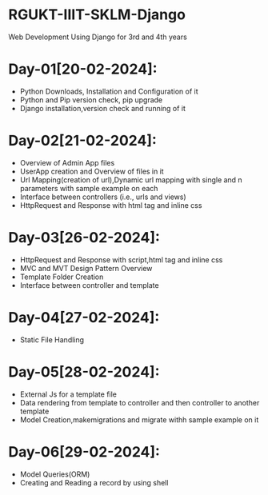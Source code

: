 # RGUKT-IIIT-SKLM-Django
Web Development Using Django for 3rd and 4th years

Day-01[20-02-2024]:
===================
  - Python Downloads, Installation and Configuration of it
  - Python and Pip version check, pip upgrade
  - Django installation,version check and running of it

Day-02[21-02-2024]:
===================
  - Overview of Admin App files
  - UserApp creation and Overview of files in it
  - Url Mapping(creation of url),Dynamic url mapping with single and n parameters with sample example on each
  - Interface between controllers (i.e., urls and views)
  - HttpRequest and Response with html tag and inline css

Day-03[26-02-2024]:
===================
  - HttpRequest and Response with script,html tag and inline css
  - MVC and MVT Design Pattern Overview
  - Template Folder Creation
  - Interface between controller and template

Day-04[27-02-2024]:
===================
  - Static File Handling

Day-05[28-02-2024]:
==================
  - External Js for a template file
  - Data rendering from template to controller and then controller to another template
  - Model Creation,makemigrations and migrate withh sample example on it

Day-06[29-02-2024]:
===================
  - Model Queries(ORM)
  - Creating and Reading a record by using shell
